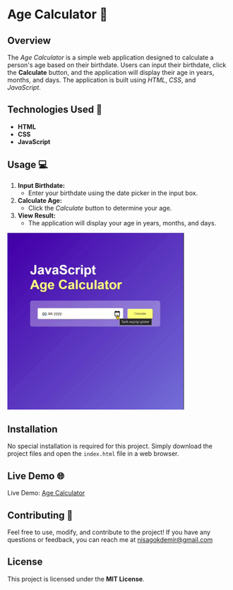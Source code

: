 # Age Calculator 🎂

## Overview
The *Age Calculator* is a simple web application designed to calculate a person's age based on their birthdate. Users can input their birthdate, click the **Calculate** button, and the application will display their age in years, months, and days. The application is built using *HTML*, *CSS*, and *JavaScript*.

## Technologies Used 🚀
- **HTML**
- **CSS**
- **JavaScript**

## Usage 💻
1. **Input Birthdate:**
   - Enter your birthdate using the date picker in the input box.
2. **Calculate Age:**
   - Click the *Calculate* button to determine your age.
3. **View Result:**
   - The application will display your age in years, months, and days.

<img src="./images/age_calculator.gif" alt="Notes App Demo" width="400" height="400">

## Installation
No special installation is required for this project. Simply download the project files and open the `index.html` file in a web browser.

## Live Demo 🌐
Live Demo: [Age Calculator](https://age-calculator-kappa-six.vercel.app/)

## Contributing 🤝
Feel free to use, modify, and contribute to the project! If you have any questions or feedback, you can reach me at nisagokdemir@gmail.com

## License
This project is licensed under the **MIT License**.